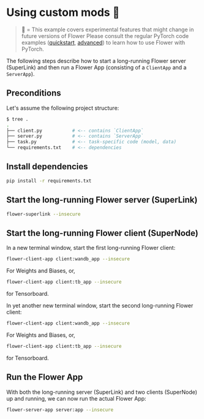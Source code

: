 # Using custom mods 🧪

> 🧪 = This example covers experimental features that might change in future versions of Flower
> Please consult the regular PyTorch code examples ([quickstart](https://github.com/adap/flower/tree/main/examples/quickstart-pytorch), [advanced](https://github.com/adap/flower/tree/main/examples/advanced-pytorch)) to learn how to use Flower with PyTorch.

The following steps describe how to start a long-running Flower server (SuperLink) and then run a Flower App (consisting of a `ClientApp` and a `ServerApp`).

## Preconditions

Let's assume the following project structure:

```bash
$ tree .
.
├── client.py           # <-- contains `ClientApp`
├── server.py           # <-- contains `ServerApp`
├── task.py             # <-- task-specific code (model, data)
└── requirements.txt    # <-- dependencies
```

## Install dependencies

```bash
pip install -r requirements.txt
```

## Start the long-running Flower server (SuperLink)

```bash
flower-superlink --insecure
```

## Start the long-running Flower client (SuperNode)

In a new terminal window, start the first long-running Flower client:

```bash
flower-client-app client:wandb_app --insecure
```

For Weights and Biases, or,

```bash
flower-client-app client:tb_app --insecure
```

for Tensorboard.

In yet another new terminal window, start the second long-running Flower client:

```bash
flower-client-app client:wandb_app --insecure
```

For Weights and Biases, or,

```bash
flower-client-app client:tb_app --insecure
```

for Tensorboard.

## Run the Flower App

With both the long-running server (SuperLink) and two clients (SuperNode) up and running, we can now run the actual Flower App:

```bash
flower-server-app server:app --insecure
```
